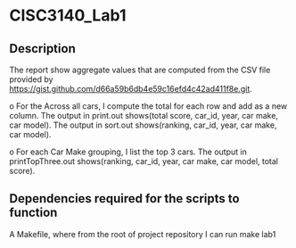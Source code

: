 # CISC3140_Lab1

## Description 

The report show aggregate values that are computed from the CSV file provided by https://gist.github.com/d66a59b6db4e59c16efd4c42ad411f8e.git.

o For the Across all cars, I compute the total for each row and add as a new column. The output in print.out shows(total score, car_id, year, car make, car model).
The output in sort.out shows(ranking, car_id, year, car make, car model).

o For each Car Make grouping, I list the top 3 cars. The output in printTopThree.out shows(ranking, car_id, year, car make, car model, total score).

## Dependencies required for the scripts to function
A Makefile, where from the root of project repository I can run make lab1
